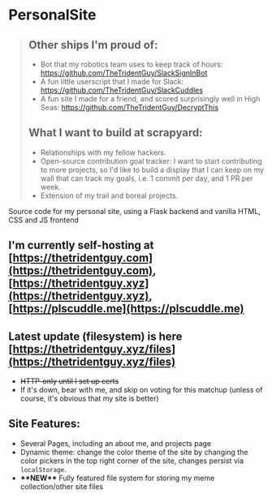 # PersonalSite
> ## Other ships I'm proud of:
> - Bot that my robotics team uses to keep track of hours: https://github.com/TheTridentGuy/SlackSignInBot
> - A fun little userscript that I made for Slack: https://github.com/TheTridentGuy/SlackCuddles
> - A fun site I made for a friend, and scored surprisingly well in High Seas: https://github.com/TheTridentGuy/DecryptThis
> ## What I want to build at scrapyard:
> - Relationships with my fellow hackers.
> - Open-source contribution goal tracker: I want to start contributing to more projects, so I'd like to build a display that I can keep on my wall that can track my goals, i.e. 1 commit per day, and 1 PR per week.
> - Extension of my trail and boreal projects.

Source code for my personal site, using a Flask backend and vanilla HTML, CSS and JS frontend
## I'm currently self-hosting at [https://thetridentguy.com](https://thetridentguy.com), [https://thetridentguy.xyz](https://thetridentguy.xyz), [https://plscuddle.me](https://plscuddle.me)
## Latest update (filesystem) is here [https://thetridentguy.xyz/files](https://thetridentguy.xyz/files)
- ~~HTTP-only until I set up certs~~
- If it's down, bear with me, and skip on voting for this matchup (unless of course, it's obvious that my site is better)
## Site Features:
- Several Pages, including an about me, and projects page
- Dynamic theme: change the color theme of the site by changing the color pickers in the top right corner of the site, changes persist via `localStorage`.
- **\*\*NEW\*\*** Fully featured file system for storing my meme collection/other site files
